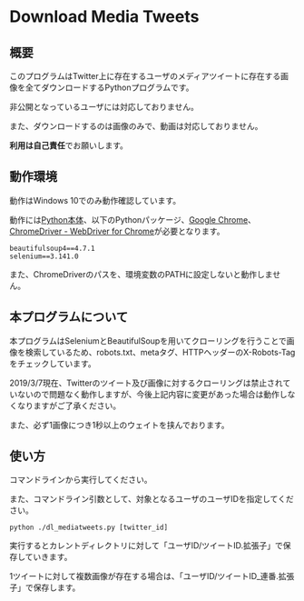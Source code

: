 # Download Media Tweets
## 概要
このプログラムはTwitter上に存在するユーザのメディアツイートに存在する画像を全てダウンロードするPythonプログラムです。

非公開となっているユーザには対応しておりません。

また、ダウンロードするのは画像のみで、動画は対応しておりません。

**利用は自己責任**でお願いします。

## 動作環境
動作はWindows 10でのみ動作確認しています。

動作には[Python本体](https://www.python.jp/)、以下のPythonパッケージ、[Google Chrome](https://www.google.com/intl/ja_ALL/chrome/)、[ChromeDriver - WebDriver for Chrome](https://sites.google.com/a/chromium.org/chromedriver/home)が必要となります。
```
beautifulsoup4==4.7.1
selenium==3.141.0
```

また、ChromeDriverのパスを、環境変数のPATHに設定しないと動作しません。

## 本プログラムについて
本プログラムはSeleniumとBeautifulSoupを用いてクローリングを行うことで画像を検索しているため、robots.txt、metaタグ、HTTPヘッダーのX-Robots-Tagをチェックしています。

2019/3/7現在、Twitterのツイート及び画像に対するクローリングは禁止されていないので問題なく動作しますが、今後上記内容に変更があった場合は動作しなくなりますがご了承ください。

また、必ず1画像につき1秒以上のウェイトを挟んでおります。

## 使い方
コマンドラインから実行してください。

また、コマンドライン引数として、対象となるユーザのユーザIDを指定してください。

```code
python ./dl_mediatweets.py [twitter_id]
```

実行するとカレントディレクトリに対して「ユーザID/ツイートID.拡張子」で保存していきます。

1ツイートに対して複数画像が存在する場合は、「ユーザID/ツイートID_連番.拡張子」で保存します。
